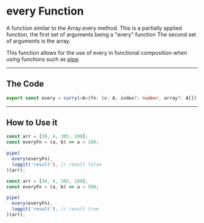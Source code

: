 # every Function

A function similar to the Array.every method. This is a partially applied function,
the first set of arguments being a "every" function 
The second set of arguments is the array. 

This function allows for the use of every in functional composition when using functions such as [pipe](../../util-functions/pipe/README.md).

---

## The Code

```typescript
export const every = curry(<A>(fn: (v: A, index?: number, array?: A[]) => any, array: A[]) => array.every(fn));
```

---

## How to Use it

```typescript
const arr = [30, 4, 305, 100];
const everyFn = (a, b) => a < 100;

pipe(
  every(everyFn),
  loggit('result'), // result false
)(arr);
```
```typescript
const arr = [30, 4, 305, 100];
const everyFn = (a, b) => a < 500;

pipe(
  every(everyFn),
  loggit('result'), // result true
)(arr);
```